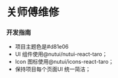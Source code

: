 # 关师傅维修

### 开发指南

- 项目主题色是#d81e06
- UI 组件使用@nutui/nutui-react-taro；
- Icon 图标使用@nutui/icons-react-taro；
- 保持项目每个页面UI 统一简洁；
